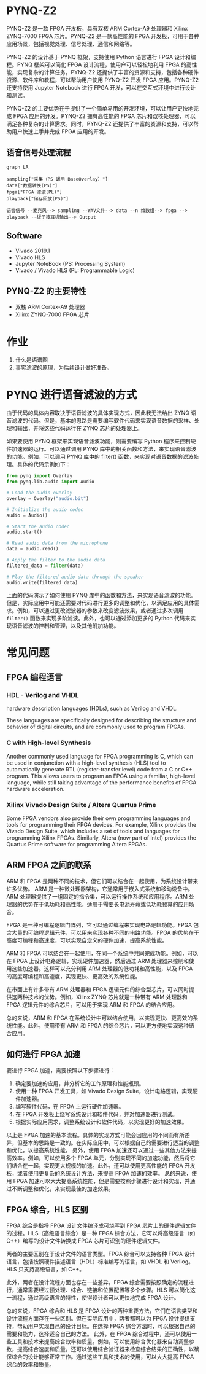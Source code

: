 <!--
 * @Author: Frank Chu
 * @Date: 2022-12-07 15:03:30
 * @LastEditors: Frank Chu
 * @LastEditTime: 2022-12-07 21:43:56
 * @FilePath: /EE/Xilinx-PYNQ-Z2/README.md
 * @Description: 
 * 
 * Copyright (c) 2022 by Frank Chu, All Rights Reserved. 
-->

# PYNQ-Z2

PYNQ-Z2 是一款 FPGA 开发板，具有双核 ARM Cortex-A9 处理器和 Xilinx ZYNQ-7000 FPGA 芯片。PYNQ-Z2 是一款高性能的 FPGA 开发板，可用于各种应用场景，包括视觉处理、信号处理、通信和网络等。

PYNQ-Z2 的设计基于 PYNQ 框架，支持使用 Python 语言进行 FPGA 设计和编程。PYNQ 框架可以简化 FPGA 设计流程，使用户可以轻松地利用 FPGA 的高性能，实现复杂的计算任务。PYNQ-Z2 还提供了丰富的资源和支持，包括各种硬件资源、软件库和教程，可以帮助用户使用 PYNQ-Z2 开发 FPGA 应用。PYNQ-Z2 还支持使用 Jupyter Notebook 进行 FPGA 开发，可以在交互式环境中进行设计和测试。

PYNQ-Z2 的主要优势在于提供了一个简单易用的开发环境，可以让用户更快地完成 FPGA 应用的开发。PYNQ-Z2 拥有高性能的 FPGA 芯片和双核处理器，可以满足各种复杂的计算需求。同时，PYNQ-Z2 还提供了丰富的资源和支持，可以帮助用户快速上手并完成 FPGA 应用的开发。

## 语音信号处理流程

```mermaid
graph LR

sampling["采集（PS 调用 BaseOverlay）"]
data["数据转换(PS)"]
fpga["FPGA 滤波(PL)"]
playback["储存回放(PS)"]

语音信号 --麦克风--> sampling --WAV文件--> data --n 维数组--> fpga --> playback --板子接耳机输出--> Output
```

## Software

* Vivado 2019.1
* Vivado HLS
* Jupyter NoteBook (PS: Processing System)
* Vivado / Vivado HLS (PL: Programmable Logic)

## PYNQ-Z2 的主要特性

* 双核 ARM Cortex-A9 处理器
* Xilinx ZYNQ-7000 FPGA 芯片

# 作业

1. 什么是语谱图
2. 事实滤波的原理，为后续设计做好准备。

# PYNQ 进行语音滤波的方式

由于代码的具体内容取决于语音滤波的具体实现方式，因此我无法给出 ZYNQ 语音滤波的代码。但是，基本的思路是需要编写软件代码来实现语音数据的采样、处理和输出，并将这些代码运行在 ZYNQ 芯片的处理器上。

如果要使用 PYNQ 框架来实现语音滤波功能，则需要编写 Python 程序来控制硬件加速器的运行。可以通过调用 PYNQ 库中的相关函数和方法，来实现语音滤波的功能。例如，可以调用 PYNQ 库中的 filter() 函数，来实现对语音数据的滤波处理。具体的代码示例如下：

```py
from pynq import Overlay
from pynq.lib.audio import Audio

# Load the audio overlay
overlay = Overlay("audio.bit")

# Initialize the audio codec
audio = Audio()

# Start the audio codec
audio.start()

# Read audio data from the microphone
data = audio.read()

# Apply the filter to the audio data
filtered_data = filter(data)

# Play the filtered audio data through the speaker
audio.write(filtered_data)
```

上面的代码演示了如何使用 PYNQ 库中的函数和方法，来实现语音滤波的功能。但是，实际应用中可能还需要对代码进行更多的调整和优化，以满足应用的具体需求。例如，可以通过更改滤波器的参数来改变滤波效果，或者通过多次调用 `filter()` 函数来实现多阶滤波。此外，也可以通过添加更多的 Python 代码来实现语音滤波的控制和管理，以及其他附加功能。

# 常见问题

## FPGA 编程语言

### HDL - Verilog and VHDL

hardware description languages (HDLs), such as Verilog and VHDL. 

These languages are specifically designed for describing the structure and behavior of digital circuits, and are commonly used to program FPGAs.

### C with High-level Synthesis

Another commonly used language for FPGA programming is C, which can be used in conjunction with a high-level synthesis (HLS) tool to automatically generate RTL (register-transfer level) code from a C or C++ program. This allows users to program an FPGA using a familiar, high-level language, while still taking advantage of the performance benefits of FPGA hardware acceleration.

### Xilinx Vivado Design Suite / Altera Quartus Prime

Some FPGA vendors also provide their own programming languages and tools for programming their FPGA devices. For example, Xilinx provides the Vivado Design Suite, which includes a set of tools and languages for programming Xilinx FPGAs. Similarly, Altera (now part of Intel) provides the Quartus Prime software for programming Altera FPGAs.

## ARM FPGA 之间的联系

ARM 和 FPGA 是两种不同的技术，但它们可以结合在一起使用，为系统设计带来许多优势。
ARM 是一种微处理器架构，它通常用于嵌入式系统和移动设备中。ARM 处理器提供了一组固定的指令集，可以运行操作系统和应用程序。ARM 处理器的优势在于低功耗和高性能，适用于需要长电池寿命或低功耗预算的应用场合。

FPGA 是一种可编程逻辑门阵列，它可以通过编程来实现电路逻辑功能。FPGA 包含大量的可编程逻辑元件，可以用来实现各种不同的电路功能。FPGA 的优势在于高度可编程和高速度，可以实现自定义的硬件加速，提高系统性能。

ARM 和 FPGA 可以结合在一起使用，在同一个系统中共同完成功能。例如，可以在 FPGA 上设计电路逻辑，实现硬件加速器，然后通过 ARM 处理器来控制和使用这些加速器。这样可以充分利用 ARM 处理器的低功耗和高性能，以及 FPGA 的高度可编程和高速度，实现更快、更高效的系统性能。

在市面上有许多带有 ARM 处理器和 FPGA 逻辑元件的综合型芯片，可以同时提供这两种技术的优势。例如，Xilinx ZYNQ 芯片就是一种带有 ARM 处理器和 FPGA 逻辑元件的综合芯片，可以用于实现 ARM 和 FPGA 的结合应用。

总的来说，ARM 和 FPGA 在系统设计中可以结合使用，以实现更快、更高效的系统性能。此外，使用带有 ARM 和 FPGA 的综合芯片，可以更方便地实现这种结合应用。

## 如何进行 FPGA 加速

要进行 FPGA 加速，需要按照以下步骤进行：

1. 确定要加速的应用，并分析它的工作原理和性能瓶颈。
2. 使用一种 FPGA 开发工具，如 Vivado Design Suite，设计电路逻辑，实现硬件加速器。
3. 编写软件代码，在 FPGA 上运行硬件加速器。
4. 在 FPGA 开发板上烧写系统设计和软件代码，并对加速器进行测试。
5. 根据实际应用需求，调整系统设计和软件代码，以实现更好的加速效果。

以上是 FPGA 加速的基本流程。具体的实现方式可能会因应用的不同而有所差异，但基本的思路是一致的。在实际应用中，可以根据自己的需要进行适当的调整和优化，以提高系统性能。
另外，使用 FPGA 加速还可以通过一些其他方法来提高效率。例如，可以使用多个 FPGA 单元，分别实现不同的加速功能，然后将它们结合在一起，实现更大规模的加速。此外，还可以使用更高性能的 FPGA 开发板，或者使用更复杂的系统设计方法，来提高 FPGA 加速的效率。
总的来说，使用 FPGA 加速可以大大提高系统性能，但是需要按照步骤进行设计和实现，并通过不断调整和优化，来实现最佳的加速效果。

## FPGA 综合，HLS 区别

FPGA 综合是指将 FPGA 设计文件编译成可烧写到 FPGA 芯片上的硬件逻辑文件的过程。HLS（高级语言综合）是一种 FPGA 综合方法，它可以将高级语言（如 C++）编写的设计文件转换成 FPGA 芯片可识别的硬件逻辑文件。

两者的主要区别在于设计文件的语言类型。FPGA 综合可以支持各种 FPGA 设计语言，包括按照硬件描述语言（HDL）标准编写的语言，如 VHDL 和 Verilog。HLS 只支持高级语言，如 C++。

此外，两者在设计流程方面也存在一些差异。FPGA 综合需要按照确定的流程进行，通常需要经过预处理、综合、链接和位置配置等多个步骤。HLS 可以简化这一流程，通过高级语言的特性，使得设计者可以更快地完成 FPGA 设计。

总的来说，FPGA 综合和 HLS 是 FPGA 设计的两种重要方法，它们在语言类型和设计流程方面存在一些区别。但在实际应用中，两者都可以为 FPGA 设计提供支持，帮助用户实现自己的设计目标。在选择 FPGA 综合方法时，可以根据自己的需要和能力，选择适合自己的方法。
此外，在 FPGA 综合过程中，还可以使用一些工具和技术来提高综合效率和质量。例如，可以使用综合优化器来自动调整参数，提高综合速度和质量。还可以使用综合验证器来检查综合结果的正确性，以确保综合的设计能够正常工作。通过这些工具和技术的使用，可以大大提高 FPGA 综合的效率和质量。
